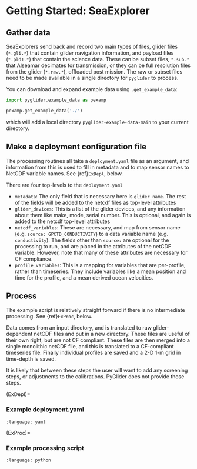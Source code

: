 # Getting Started: SeaExplorer


## Gather data

SeaExplorers send back and record two main types of files, glider files (`*.gli.*`) that contain glider navigation information, and payload files (`*.pld1.*`) that contain the science data.  These can be subset files, `*.sub.*` that Alseamar decimates for transmission, or they can be full resolution files from the glider (`*.raw.*`), offloaded post mission.  The raw or subset files need to be made available in a single directory for `pyglider` to process.

You can download and expand example data using `.get_example_data`:

```python
import pyglider.example_data as pexamp

pexamp.get_example_data('./')
```

which will add a local directory `pyglider-example-data-main` to your current directory.

## Make a deployment configuration file

The processing routines all take a `deployment.yaml` file as an argument, and information from this is used to fill in metadata and to map sensor names to NetCDF variable names.  See {ref}`ExDepl`, below.

There are four top-levels to the `deployment.yaml`

- `metadata`: The only field that is necessary here is `glider_name`.  The rest of the fields will be added to the netcdf files as top-level attributes
- `glider_devices`: This is a list of the glider devices, and any information about them like make, mode, serial number.  This is optional, and again is added to the netcdf top-level attributes
- `netcdf_variables`: These are necessary, and map from sensor name (e.g. `source: GPCTD_CONDUCTIVITY`) to a data variable name (e.g. `conductivity`).  The fields other than `source:` are optional for the processing to run, and are placed in the attributes of the netCDF variable.  However, note that many of these attributes are necessary for CF compliance.
- `profile_variables`: This is a mapping for variables that are per-profile, rather than timeseries.  They include variables like a mean position and time for the profile, and a mean derived ocean velocities.

## Process

The example script is relatively straight forward if there is no intermediate processing.  See {ref}`ExProc`, below.

Data comes from an input directory, and is translated to raw glider-dependent netCDF files and put in a new directory.  These files are useful of their own right, but are not CF compliant.  These files are then merged into a single monolithic netCDF file, and this is translated to a CF-compliant timeseries file.  Finally individual profiles are saved and a 2-D 1-m grid in time-depth is saved.

It is likely that between these steps the user will want to add any screening steps, or adjustments to the calibrations.  PyGlider does not provide those steps.


(ExDepl)=
### Example deployment.yaml

```{literalinclude} ../tests/example-data/example-seaexplorer/deploymentRealtime.yml
:language: yaml
```

(ExProc)=
### Example processing script

```{literalinclude}  ../tests/example-data/example-seaexplorer/process_deploymentRealTime.py
:language: python
```
